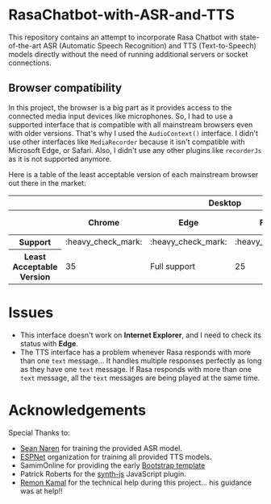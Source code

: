 # RasaChatbot-with-ASR-and-TTS
This repository contains an attempt to incorporate Rasa Chatbot with state-of-the-art ASR (Automatic Speech Recognition) and TTS (Text-to-Speech) models directly without the need of running additional servers or socket connections.


## Browser compatibility

In this project, the browser is a big part as it provides access to the connected media input devices like microphones. So, I had to use a supported interface that is compatible with all mainstream browsers even with older versions. That's why I used the `AudioContext()` interface. I didn't use other interfaces like `MediaRecorder` because it isn't compatible with Microsoft Edge, or Safari. Also, I didn't use any other plugins like `recorderJs` as it is not supported anymore.

Here is a table of the least acceptable version of each mainstream browser out there in the market:

<table>
    <thead>
        <tr>
            <th colspan="6">Desktop</th>
            <th  colspan="6">Mobile</th>
        </tr>
        <tr>
            <th></th>
            <th>Chrome</th>
            <th>Edge</th>
            <th>Firefox</th>
            <th>Internet Explorer</th>
            <th>Opera</th>
            <th>Safari</th>
            <th>Android webview</th>
            <th>Chrome for Android</th>
            <th>Firefox for Android</th>
            <th>Opera for Android</th>
            <th>Safari on iOS</th>
            <th>Samsung Internet</th>
        </tr>
    </thead>
    <tbody>
        <tr>
            <th scope="row">Support</th>
            <td>:heavy_check_mark:</td>
            <td>:heavy_check_mark:</td>
            <td>:heavy_check_mark:</td>
            <td>:x:</td>
            <td>:heavy_check_mark:</td>
            <td>:heavy_check_mark:</td>
            <td>:heavy_check_mark:</td>
            <td>:heavy_check_mark:</td>
            <td>:heavy_check_mark:</td>
            <td>:heavy_check_mark:</td>
            <td>:heavy_check_mark:</td>
            <td>:heavy_check_mark:</td>
        </tr>
        <tr>
            <th scope="row">Least Acceptable Version</th>
            <td>35 </td>
            <td>Full support</td>
            <td>25</td>
            <td>No support</td>
            <td>22</td>
            <td>6</td>
            <td>Full support</td>
            <td>35</td>
            <td>26</td>
            <td>22</td>
            <td>Full support</td>
            <td>Full support</td>
        </tr>
    </tbody>
</table>


# Issues

- This interface doesn't work on **Internet Explorer**, and I need to check its status with **Edge**.
- The TTS interface has a problem whenever Rasa responds with more than one `text` message... It handles multiple responses perfectly as long as they have one `text` message. If Rasa responds with more than one `text` message, all the `text` messages are being played at the same time. 


# Acknowledgements

Special Thanks to:

- [Sean Naren](https://github.com/SeanNaren/deepspeech.pytorch/releases/tag/v2.0) for training the provided ASR model.
- [ESPNet](https://github.com/espnet/espnet#tts-results) organization for training all provided TTS models.
- SamimOnline for providing the early [Bootstrap template](https://bootsnipp.com/snippets/nNg98)
- Patrick Roberts for the [synth-js](https://github.com/patrickroberts/synth-js) JavaScript plugin.
- [Remon Kamal](https://github.com/RemonComputer) for the technical help during this project... his guidance was at help!!